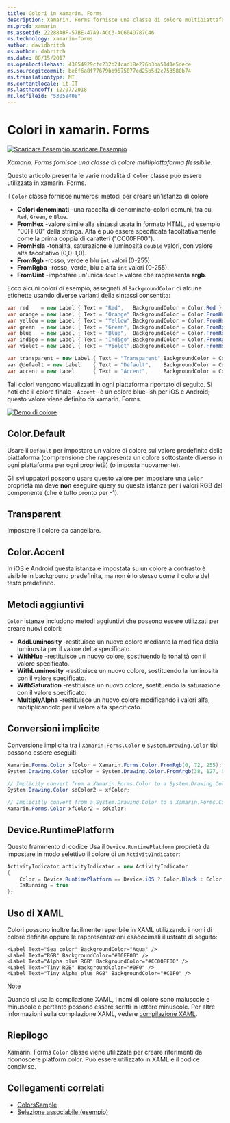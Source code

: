 ```yaml
---
title: Colori in xamarin. Forms
description: Xamarin. Forms fornisce una classe di colore multipiattaforma flessibile. Questo articolo illustra le funzionalità fornite dalla classe colore e come usarlo.
ms.prod: xamarin
ms.assetid: 22288ABF-57BE-47A9-ACC3-AC604D787C46
ms.technology: xamarin-forms
author: davidbritch
ms.author: dabritch
ms.date: 08/15/2017
ms.openlocfilehash: 43854929cfc232b24cad18e276b3ba51d1e5dece
ms.sourcegitcommit: be6f6a8f77679bb9675077ed25b5d2c753580b74
ms.translationtype: MT
ms.contentlocale: it-IT
ms.lasthandoff: 12/07/2018
ms.locfileid: "53058408"
---
```

# <a name="colors-in-xamarinforms"></a>Colori in xamarin. Forms

[![Scaricare l'esempio](~/media/shared/download.png) scaricare l'esempio](https://developer.xamarin.com/samples/WorkingWithColors)

_Xamarin. Forms fornisce una classe di colore multipiattaforma flessibile._

Questo articolo presenta le varie modalità di `Color` classe può essere utilizzata in xamarin. Forms.

Il `Color` classe fornisce numerosi metodi per creare un'istanza di colore

-  **Colori denominati** -una raccolta di denominato-colori comuni, tra cui `Red`, `Green`, e `Blue`.
-  **FromHex** -valore simile alla sintassi usata in formato HTML, ad esempio "00FF00" della stringa. Alfa è può essere specificata facoltativamente come la prima coppia di caratteri ("CC00FF00").
-  **FromHsla** -tonalità, saturazione e luminosità `double` valori, con valore alfa facoltativo (0,0-1,0).
-  **FromRgb** -rosso, verde e blu `int` valori (0-255).
-  **FromRgba** -rosso, verde, blu e alfa `int` valori (0-255).
-  **FromUint** -impostare un'unica `double` valore che rappresenta **argb**.

Ecco alcuni colori di esempio, assegnati al `BackgroundColor` di alcune etichette usando diverse varianti della sintassi consentita:

```csharp
var red    = new Label { Text = "Red",   BackgroundColor = Color.Red };
var orange = new Label { Text = "Orange",BackgroundColor = Color.FromHex("FF6A00") };
var yellow = new Label { Text = "Yellow",BackgroundColor = Color.FromHsla(0.167, 1.0, 0.5, 1.0) };
var green  = new Label { Text = "Green", BackgroundColor = Color.FromRgb (38, 127, 0) };
var blue   = new Label { Text = "Blue",  BackgroundColor = Color.FromRgba(0, 38, 255, 255) };
var indigo = new Label { Text = "Indigo",BackgroundColor = Color.FromRgb (0, 72, 255) };
var violet = new Label { Text = "Violet",BackgroundColor = Color.FromHsla(0.82, 1, 0.25, 1) };

var transparent = new Label { Text = "Transparent",BackgroundColor = Color.Transparent };
var @default = new Label    { Text = "Default",    BackgroundColor = Color.Default };
var accent = new Label      { Text = "Accent",     BackgroundColor = Color.Accent };
```

Tali colori vengono visualizzati in ogni piattaforma riportato di seguito. Si noti che il colore finale - `Accent` -è un colore blue-ish per iOS e Android; questo valore viene definito da xamarin. Forms.

 [![Demo di colore](colors-images/colors-sml.png "colore Demo")](colors-images/colors.png#lightbox "Demo di colore")

## <a name="colordefault"></a>Color.Default

Usare il `Default` per impostare un valore di colore sul valore predefinito della piattaforma (comprensione che rappresenta un colore sottostante diverso in ogni piattaforma per ogni proprietà) (o imposta nuovamente).

Gli sviluppatori possono usare questo valore per impostare una `Color` proprietà ma deve **non** eseguire query su questa istanza per i valori RGB del componente (che è tutto pronto per -1).

## <a name="colortransparent"></a>Transparent

Impostare il colore da cancellare.

## <a name="coloraccent"></a>Color.Accent

In iOS e Android questa istanza è impostata su un colore a contrasto è visibile in background predefinita, ma non è lo stesso come il colore del testo predefinito.

## <a name="additional-methods"></a>Metodi aggiuntivi

`Color` istanze includono metodi aggiuntivi che possono essere utilizzati per creare nuovi colori:

-  **AddLuminosity** -restituisce un nuovo colore mediante la modifica della luminosità per il valore delta specificato.
-  **WithHue** -restituisce un nuovo colore, sostituendo la tonalità con il valore specificato.
-  **WithLuminosity** -restituisce un nuovo colore, sostituendo la luminosità con il valore specificato.
-  **WithSaturation** -restituisce un nuovo colore, sostituendo la saturazione con il valore specificato.
-  **MultiplyAlpha** -restituisce un nuovo colore modificando i valori alfa, moltiplicandolo per il valore alfa specificato.

## <a name="implicit-conversions"></a>Conversioni implicite

Conversione implicita tra i `Xamarin.Forms.Color` e `System.Drawing.Color` tipi possono essere eseguiti:

```csharp
Xamarin.Forms.Color xfColor = Xamarin.Forms.Color.FromRgb(0, 72, 255);
System.Drawing.Color sdColor = System.Drawing.Color.FromArgb(38, 127, 0);

// Implicity convert from a Xamarin.Forms.Color to a System.Drawing.Color
System.Drawing.Color sdColor2 = xfColor;

// Implicitly convert from a System.Drawing.Color to a Xamarin.Forms.Color
Xamarin.Forms.Color xfColor2 = sdColor;
```

## <a name="deviceruntimeplatform"></a>Device.RuntimePlatform

Questo frammento di codice Usa il `Device.RuntimePlatform` proprietà da impostare in modo selettivo il colore di un `ActivityIndicator`:

```csharp
ActivityIndicator activityIndicator = new ActivityIndicator
{
    Color = Device.RuntimePlatform == Device.iOS ? Color.Black : Color.Default,
    IsRunning = true
};
```

## <a name="using-from-xaml"></a>Uso di XAML

Colori possono inoltre facilmente reperibile in XAML utilizzando i nomi di colore definita oppure le rappresentazioni esadecimali illustrate di seguito:

```xaml
<Label Text="Sea color" BackgroundColor="Aqua" />
<Label Text="RGB" BackgroundColor="#00FF00" />
<Label Text="Alpha plus RGB" BackgroundColor="#CC00FF00" />
<Label Text="Tiny RGB" BackgroundColor="#0F0" />
<Label Text="Tiny Alpha plus RGB" BackgroundColor="#C0F0" />
```

> [!NOTE]
> Quando si usa la compilazione XAML, i nomi di colore sono maiuscole e minuscole e pertanto possono essere scritti in lettere minuscole. Per altre informazioni sulla compilazione XAML, vedere [compilazione XAML](~/xamarin-forms/xaml/xamlc.md).

## <a name="summary"></a>Riepilogo

Xamarin. Forms `Color` classe viene utilizzata per creare riferimenti da riconoscere platform color. Può essere utilizzato in XAML e il codice condiviso.


## <a name="related-links"></a>Collegamenti correlati

- [ColorsSample](https://developer.xamarin.com/samples/WorkingWithColors)
- [Selezione associabile (esempio)](https://developer.xamarin.com/samples/xamarin-forms/UserInterface/BindablePicker/)
